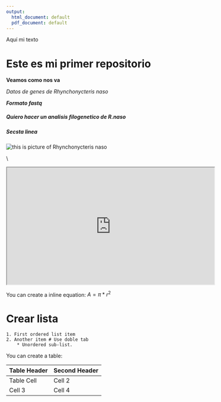 ```yaml
---
output:
  html_document: default
  pdf_document: default
---
```


Aquí mi texto

# Este es mi primer repositorio

**Veamos como nos va**
 
*Datos de genes de Rhynchonycteris naso*

***Formato fastq***

##### Quiero hacer un analisis filogenetico de R.naso 

##### Secsta linea

![this is picture of Rhynchonycteris naso](https://multimedia20stg.blob.core.windows.net/especimenesreduced/rhynchonycteris-naso-ac.jpg)

\   
<iframe src="https://www.youtube.com/embed/DAflT-GTMk4?si=0hDi9yTkFx-Pgq20&amp"data-external= "1" width="560" height="315"> </iframe>

You can create a inline equation: $A = \pi*r^{2}$

# Crear lista

```
1. First ordered list item
2. Another item # Use doble tab  
	* Unordered sub-list.

```

You can create a table:

Table Header  | Second Header
------------- | -------------
Table Cell    | Cell 2
Cell 3        | Cell 4



